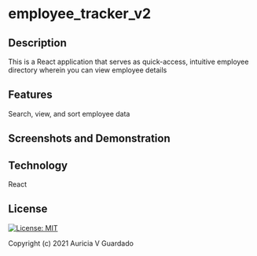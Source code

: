 # employee_tracker_v2

## ​​​​Description 
This is a React application that serves as quick-access, intuitive employee directory wherein you can view employee details


## Features
Search, view, and sort employee data

## Screenshots and Demonstration

## Technology
React 

## License
[![License: MIT](https://img.shields.io/badge/License-MIT-blue.svg)](https://opensource.org/licenses/MIT)

Copyright (c) 2021 Auricia V Guardado
